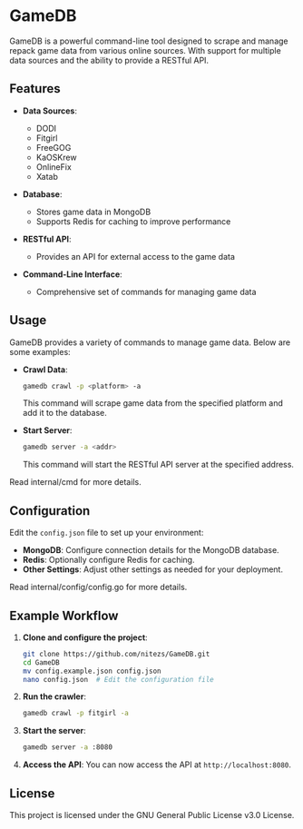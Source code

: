 # GameDB

GameDB is a powerful command-line tool designed to scrape and manage repack game data from various online sources. With support for multiple data sources and the ability to provide a RESTful API.

## Features

- **Data Sources**:
  - DODI
  - Fitgirl
  - FreeGOG
  - KaOSKrew
  - OnlineFix
  - Xatab

- **Database**:
  - Stores game data in MongoDB
  - Supports Redis for caching to improve performance

- **RESTful API**:
  - Provides an API for external access to the game data

- **Command-Line Interface**:
  - Comprehensive set of commands for managing game data

## Usage

GameDB provides a variety of commands to manage game data. Below are some examples:

- **Crawl Data**:
    ```sh
    gamedb crawl -p <platform> -a
    ```
    This command will scrape game data from the specified platform and add it to the database.

- **Start Server**:
    ```sh
    gamedb server -a <addr>
    ```
    This command will start the RESTful API server at the specified address.

Read internal/cmd for more details.

## Configuration

Edit the `config.json` file to set up your environment:

- **MongoDB**: Configure connection details for the MongoDB database.
- **Redis**: Optionally configure Redis for caching.
- **Other Settings**: Adjust other settings as needed for your deployment.

Read internal/config/config.go for more details.

## Example Workflow

1. **Clone and configure the project**:
    ```sh
    git clone https://github.com/nitezs/GameDB.git
    cd GameDB
    mv config.example.json config.json
    nano config.json  # Edit the configuration file
    ```

2. **Run the crawler**:
    ```sh
    gamedb crawl -p fitgirl -a
    ```

3. **Start the server**:
    ```sh
    gamedb server -a :8080
    ```

4. **Access the API**:
    You can now access the API at `http://localhost:8080`.

## License

This project is licensed under the GNU General Public License v3.0 License.